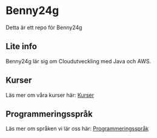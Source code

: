 # Benny24g

Detta är ett repo för Benny24g

## Lite info

Benny24g lär sig om Cloudutveckling med Java och AWS.

## Kurser

Läs mer om våra kurser här: [Kurser](/kurser.md)


## Programmeringsspråk

Läs mer om språken vi lär oss här: 
[Programmeringsspråk](programmeringssprak.md)

